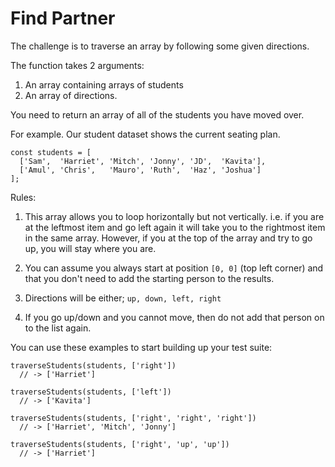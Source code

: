 # Find Partner

The challenge is to traverse an array by following some given directions.

The function takes 2 arguments:

1. An array containing arrays of students
2. An array of directions.

You need to return an array of all of the students you have moved over.

For example. Our student dataset shows the current seating plan.

```
const students = [
  ['Sam',  'Harriet', 'Mitch', 'Jonny', 'JD',  'Kavita'],
  ['Amul', 'Chris',   'Mauro', 'Ruth',  'Haz', 'Joshua']
];
```

Rules:

1. This array allows you to loop horizontally but not vertically. i.e. if you are at the leftmost item and go left again it will take you to the rightmost item in the same array. However, if you at the top of the array and try to go up, you will stay where you are.

2. You can assume you always start at position `[0, 0]` (top left corner) and that you don't need to add the starting person to the results.

3. Directions will be either;
   `up, down, left, right`

4. If you go up/down and you cannot move, then do not add that person on to the list again.

You can use these examples to start building up your test suite:

```
traverseStudents(students, ['right'])
  // -> ['Harriet']
```

```
traverseStudents(students, ['left'])
  // -> ['Kavita']
```

```
traverseStudents(students, ['right', 'right', 'right'])
  // -> ['Harriet', 'Mitch', 'Jonny']
```

```
traverseStudents(students, ['right', 'up', 'up'])
  // -> ['Harriet']
```
